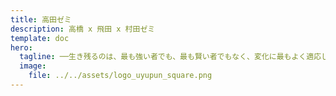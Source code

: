 ```yaml
---
title: 高田ゼミ
description: 高橋 x 飛田 x 村田ゼミ
template: doc
hero:
  tagline: ──生き残るのは、最も強い者でも、最も賢い者でもなく、変化に最もよく適応した者である。
  image:
    file: ../../assets/logo_uyupun_square.png
---
```

